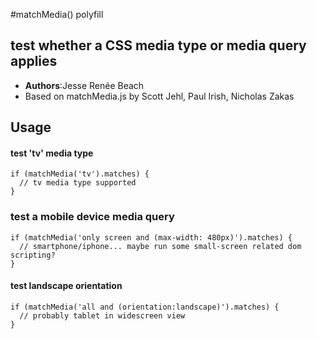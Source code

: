#matchMedia() polyfill

## test whether a CSS media type or media query applies

* **Authors**:Jesse Renée Beach
* Based on matchMedia.js by Scott Jehl, Paul Irish, Nicholas Zakas

## Usage

#### test 'tv' media type
    if (matchMedia('tv').matches) {
      // tv media type supported
    }

### test a mobile device media query
    if (matchMedia('only screen and (max-width: 480px)').matches) {
      // smartphone/iphone... maybe run some small-screen related dom scripting?
    }

#### test landscape orientation
    if (matchMedia('all and (orientation:landscape)').matches) {
      // probably tablet in widescreen view
    }
